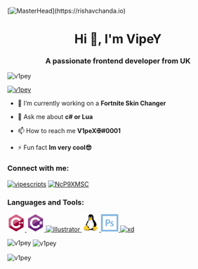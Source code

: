[![MasterHead](https://c.tenor.com/GfSX-u7VGM4AAAAC/coding.gif")](https://rishavchanda.io)
<h1 align="center">Hi 👋, I'm VipeY</h1>
<h3 align="center">A passionate frontend developer from UK</h3>

<p align="left"> <img src="https://komarev.com/ghpvc/?username=v1pey&label=Profile%20views&color=0e75b6&style=flat" alt="v1pey" /> </p>

<p align="left"> <a href="https://github.com/ryo-ma/github-profile-trophy"><img src="https://github-profile-trophy.vercel.app/?username=v1pey" alt="v1pey" /></a> </p>

- 🔭 I’m currently working on a **Fortnite Skin Changer**

- 💬 Ask me about **c# or Lua**

- 📫 How to reach me **V1peX✠#0001**

- ⚡ Fun fact **Im very cool😎**

<h3 align="left">Connect with me:</h3>
<p align="left">
<a href="https://www.youtube.com/c/vipescripts" target="blank"><img align="center" src="https://raw.githubusercontent.com/rahuldkjain/github-profile-readme-generator/master/src/images/icons/Social/youtube.svg" alt="vipescripts" height="30" width="40" /></a>
<a href="https://discord.gg/NcP9XMSC" target="blank"><img align="center" src="https://raw.githubusercontent.com/rahuldkjain/github-profile-readme-generator/master/src/images/icons/Social/discord.svg" alt="NcP9XMSC" height="30" width="40" /></a>
</p>

<h3 align="left">Languages and Tools:</h3>
<p align="left"> <a href="https://www.w3schools.com/cpp/" target="_blank" rel="noreferrer"> <img src="https://raw.githubusercontent.com/devicons/devicon/master/icons/cplusplus/cplusplus-original.svg" alt="cplusplus" width="40" height="40"/> </a> <a href="https://www.w3schools.com/cs/" target="_blank" rel="noreferrer"> <img src="https://raw.githubusercontent.com/devicons/devicon/master/icons/csharp/csharp-original.svg" alt="csharp" width="40" height="40"/> </a> <a href="https://www.adobe.com/in/products/illustrator.html" target="_blank" rel="noreferrer"> <img src="https://www.vectorlogo.zone/logos/adobe_illustrator/adobe_illustrator-icon.svg" alt="illustrator" width="40" height="40"/> </a> <a href="https://www.linux.org/" target="_blank" rel="noreferrer"> <img src="https://raw.githubusercontent.com/devicons/devicon/master/icons/linux/linux-original.svg" alt="linux" width="40" height="40"/> </a> <a href="https://www.photoshop.com/en" target="_blank" rel="noreferrer"> <img src="https://raw.githubusercontent.com/devicons/devicon/master/icons/photoshop/photoshop-line.svg" alt="photoshop" width="40" height="40"/> </a> <a href="https://www.adobe.com/products/xd.html" target="_blank" rel="noreferrer"> <img src="https://cdn.worldvectorlogo.com/logos/adobe-xd.svg" alt="xd" width="40" height="40"/> </a> </p>

<p><img align="left" src="https://github-readme-stats.vercel.app/api/top-langs?username=v1pey&show_icons=true&locale=en&layout=compact" alt="v1pey" /></p>

<p>&nbsp;<img align="center" src="https://github-readme-stats.vercel.app/api?username=v1pey&show_icons=true&locale=en" alt="v1pey" /></p>

<p><img align="center" src="https://github-readme-streak-stats.herokuapp.com/?user=v1pey&" alt="v1pey" /></p>
